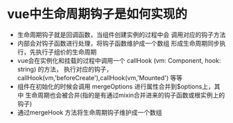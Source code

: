 

# vue中生命周期钩子是如何实现的

  - 生命周期钩子就是回调函数，当组件创建实例的过程中会
    调用对应的钩子方法
  - 内部会对钩子函数进行处理，将钩子函数维护成一个数组
    形成生命周期同步执行，先执行子组价的生命周期
  - vue会在实例化和挂载的过程中调用一个 callHook (vm: Component, hook: string) 的方法，
    执行对应的钩子，callHook(vm,'beforeCreate'),callHook(vm,'Mounted')
    等等
  - 组件在初始化的时候会调用 mergeOptions 进行属性合并到$options上，其中
    生命周期也会被合并(指的是有通过mixin合并进来的钩子函数或根实例上的钩子)
  - 通过mergeHook 方法将生命周期钩子维护成一个数组